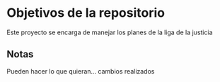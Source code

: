 # Objetivos de la repositorio

Este proyecto se encarga de manejar los planes de la liga de la justicia


## Notas
Pueden hacer lo que quieran...
 cambios realizados
